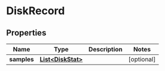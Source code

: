 # DiskRecord

## Properties
Name | Type | Description | Notes
------------ | ------------- | ------------- | -------------
**samples** | [**List&lt;DiskStat&gt;**](DiskStat.md) |  |  [optional]
